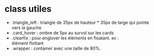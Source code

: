 class utiles
===

- .triangle_left : triangle de 35px de hauteur * 35px de large qui pointe vers la gauche
- .card_hover : ombre de 5px au survol sur les cards
- .clearfix : pour englover les éléments en floatant. ex :
    <section class='clearfix'>
        élément flottant
    </section>
- .wrapper : container avec une taille de 80%.